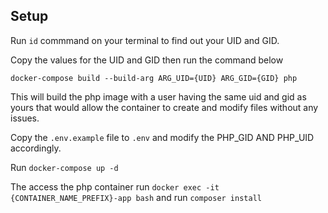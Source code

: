 ## Setup

Run `id` commmand on your terminal to find out your UID and GID.

Copy the values for the UID and GID then run the command below
```
docker-compose build --build-arg ARG_UID={UID} ARG_GID={GID} php
```

This will build the php image with a user having the same uid and gid as yours
that would allow the container to create and modify files without any issues.

Copy the `.env.example` file to `.env` and modify the PHP_GID AND PHP_UID accordingly.

Run `docker-compose up -d`

The access the php container run `docker exec -it {CONTAINER_NAME_PREFIX}-app bash` and run `composer install`
